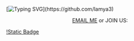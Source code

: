[![Typing SVG](https://readme-typing-svg.demolab.com?font=Ubuntu&size=50&pause=1000&color=000000&center=true&vCenter=true&multiline=true&repeat=false&random=false&width=1920&height=150&lines=I'm+a+git.;You'd+better+tell+me+how+to+do+instead+of+what+you+want+me+to+do.)](https://github.com/lamya3)
<p align="center"><a href="mailto:lamya3@qq.com">EMAIL ME</a> or JOIN US: </p>



[!Static Badge](https://img.shields.io/badge/QQ-QQ?link=https%3A%2F%2Fqm.qq.com%2Fcgi-bin%2Fqm%2Fqr%3Fk%3DbgFeF6L28_DY9UVAMnkwhbau3IWmsGLG%26jump_from%3Dwebapi%26authKey%3DI5%2BZz3pUS%2FubE6nNyucIT%2B4E3N1vLfpR3R4xK7DDPvYRNJ6WbbK5LS9qfD4d1nfo)

  
  
  
  
  


